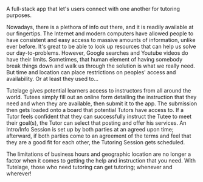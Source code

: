 A full-stack app that let's users connect with one another for tutoring purposes.

Nowadays, there is a plethora of info out there, and it is readily available at our fingertips. The Internet and modern computers have allowed people to have consistent and easy access to massive amounts of information, unlike ever before. It's great to be able to look up resources that can help us solve our day-to-problems. However, Google searches and Youtube videos do have their limits. Sometimes, that human element of having somebody break things down and walk us through the solution is what we really need. But time and location can place restrictions on peoples' access and availability. Or at least they used to...

Tutelage gives potential learners access to instructors from all around the world. Tutees simply fill out an online form detailing the instruction that they need and when they are available, then submit it to the app. The submission then gets loaded onto a board that potential Tutors have access to. If a Tutor feels confident that they can successfully instruct the Tutee to meet their goal(s), the Tutor can select that posting and offer his services. An Intro/Info Session is set up by both parties at an agreed upon time; afterward, if both parties come to an agreement of the terms and feel that they are a good fit for each other, the Tutoring Session gets scheduled.

The limitations of business hours and geographic location are no longer a factor when it comes to getting the help and instruction that you need. With Tutelage, those who need tutoring can get tutoring; whenever and wherever!
